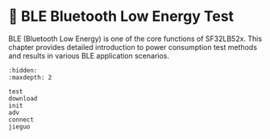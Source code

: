 # 📡 BLE Bluetooth Low Energy Test

BLE (Bluetooth Low Energy) is one of the core functions of SF32LB52x. This chapter provides detailed introduction to power consumption test methods and results in various BLE application scenarios.

```{toctree}
:hidden:
:maxdepth: 2

test
download
init
adv
connect
jieguo
```

